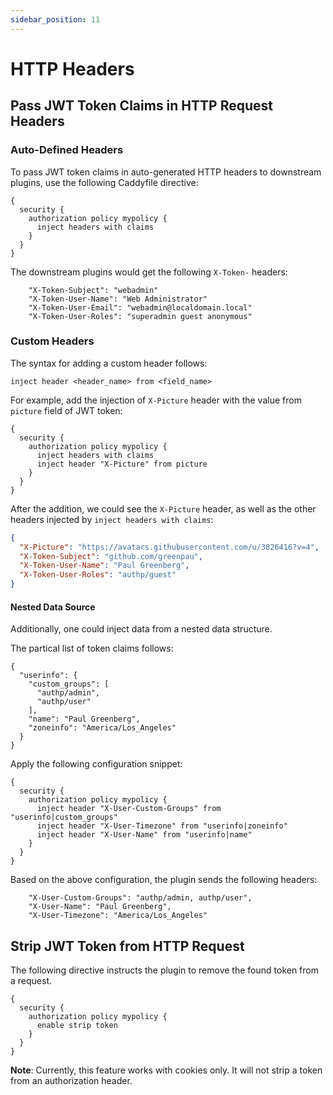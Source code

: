 ```yaml
---
sidebar_position: 11
---
```


# HTTP Headers

## Pass JWT Token Claims in HTTP Request Headers

### Auto-Defined Headers

To pass JWT token claims in auto-generated HTTP headers to downstream
plugins, use the following Caddyfile directive:

```
{
  security {
    authorization policy mypolicy {
      inject headers with claims
    }
  }
}
```

The downstream plugins would get the following `X-Token-` headers:

```
    "X-Token-Subject": "webadmin"
    "X-Token-User-Name": "Web Administrator"
    "X-Token-User-Email": "webadmin@localdomain.local"
    "X-Token-User-Roles": "superadmin guest anonymous"
```


### Custom Headers

The syntax for adding a custom header follows:

```
inject header <header_name> from <field_name>
```

For example, add the injection of `X-Picture` header with the value from `picture` field
of JWT token:

```
{
  security {
    authorization policy mypolicy {
      inject headers with claims
      inject header "X-Picture" from picture
    }
  }
}
```

After the addition, we could see the `X-Picture` header, as well as the other
headers injected by `inject headers with claims`:

```json
{
  "X-Picture": "https://avatars.githubusercontent.com/u/3826416?v=4",
  "X-Token-Subject": "github.com/greenpau",
  "X-Token-User-Name": "Paul Greenberg",
  "X-Token-User-Roles": "authp/guest"
}
```

#### Nested Data Source

Additionally, one could inject data from a nested data structure.

The partical list of token claims follows:

```
{
  "userinfo": {
    "custom_groups": [
      "authp/admin",
      "authp/user"
    ],
    "name": "Paul Greenberg",
    "zoneinfo": "America/Los_Angeles"
  }
}
```

Apply the following configuration snippet:

```
{
  security {
    authorization policy mypolicy {
      inject header "X-User-Custom-Groups" from "userinfo|custom_groups"
      inject header "X-User-Timezone" from "userinfo|zoneinfo"
      inject header "X-User-Name" from "userinfo|name"
    }
  }
}
```

Based on the above configuration, the plugin sends the following headers:

```
    "X-User-Custom-Groups": "authp/admin, authp/user",
    "X-User-Name": "Paul Greenberg",
    "X-User-Timezone": "America/Los_Angeles"
```

## Strip JWT Token from HTTP Request

The following directive instructs the plugin to remove the found
token from a request.

```
{
  security {
    authorization policy mypolicy {
      enable strip token
    }
  }
}
```

**Note**: Currently, this feature works with cookies only. It will
not strip a token from an authorization header.
